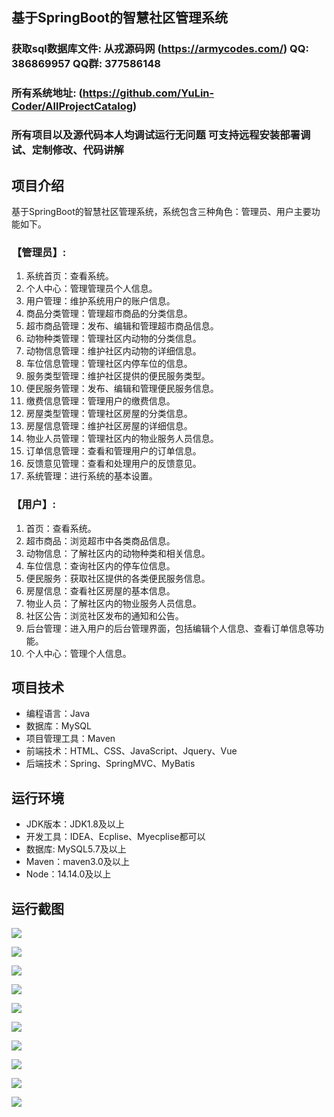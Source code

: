 ## 基于SpringBoot的智慧社区管理系统

###  获取sql数据库文件: 从戎源码网 (https://armycodes.com/) QQ: 386869957 QQ群: 377586148
###  所有系统地址: (https://github.com/YuLin-Coder/AllProjectCatalog) 
###  所有项目以及源代码本人均调试运行无问题 可支持远程安装部署调试、定制修改、代码讲解

## 项目介绍
基于SpringBoot的智慧社区管理系统，系统包含三种角色：管理员、用户主要功能如下。

### 【管理员】:
1. 系统首页：查看系统。
2. 个人中心：管理管理员个人信息。
3. 用户管理：维护系统用户的账户信息。
4. 商品分类管理：管理超市商品的分类信息。
5. 超市商品管理：发布、编辑和管理超市商品信息。
6. 动物种类管理：管理社区内动物的分类信息。
7. 动物信息管理：维护社区内动物的详细信息。
8. 车位信息管理：管理社区内停车位的信息。
9. 服务类型管理：维护社区提供的便民服务类型。
10. 便民服务管理：发布、编辑和管理便民服务信息。
11. 缴费信息管理：管理用户的缴费信息。
12. 房屋类型管理：管理社区房屋的分类信息。
13. 房屋信息管理：维护社区房屋的详细信息。
14. 物业人员管理：管理社区内的物业服务人员信息。
15. 订单信息管理：查看和管理用户的订单信息。
16. 反馈意见管理：查看和处理用户的反馈意见。
17. 系统管理：进行系统的基本设置。

### 【用户】:
1. 首页：查看系统。
2. 超市商品：浏览超市中各类商品信息。
3. 动物信息：了解社区内的动物种类和相关信息。
4. 车位信息：查询社区内的停车位信息。
5. 便民服务：获取社区提供的各类便民服务信息。
6. 房屋信息：查看社区房屋的基本信息。
7. 物业人员：了解社区内的物业服务人员信息。
8. 社区公告：浏览社区发布的通知和公告。
9. 后台管理：进入用户的后台管理界面，包括编辑个人信息、查看订单信息等功能。
10. 个人中心：管理个人信息。

## 项目技术
- 编程语言：Java
- 数据库：MySQL
- 项目管理工具：Maven
- 前端技术：HTML、CSS、JavaScript、Jquery、Vue
- 后端技术：Spring、SpringMVC、MyBatis

## 运行环境
- JDK版本：JDK1.8及以上
- 开发工具：IDEA、Ecplise、Myecplise都可以
- 数据库: MySQL5.7及以上
- Maven：maven3.0及以上
- Node：14.14.0及以上

## 运行截图
![](screenshot/1.png)

![](screenshot/2.png)

![](screenshot/3.png)

![](screenshot/4.png)

![](screenshot/5.png)

![](screenshot/6.png)

![](screenshot/7.png)

![](screenshot/8.png)

![](screenshot/9.png)

![](screenshot/10.png)
